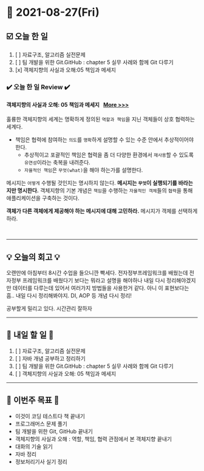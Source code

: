 # 📆 2021-08-27(Fri)
## ☑️ 오늘 한 일 
1. [ ] 자료구조, 알고리즘 실전문제
2. [ ] 팀 개발을 위한 Git.GitHub : chapter 5 실무 사례와 함께 Git 다루기
3. [x] 객체지향의 사실과 오해:05 책임과 메세지 

### ✔️ 오늘 한 일 Review ✔️

#### 객체지향의 사실과 오해: 05 책임과 메세지  &nbsp; [More >>>](https://github.com/Kyuwon53/library_books_record/blob/main/The_Essence_of_Object-Orientation/Chapter05-Responsibilities_Messages.md)
훌륭한 객체지향의 세계는 명확하게 정의된 `역할과 책임`을 지닌 객체들이 상호 협력하는 세계다. 
- 책임은 협력에 참여하는 `의도`를 `명확`하게 설명할 수 있는 수준 안에서 추상적이어야 한다.
    - 추상적이고 포괄적인 책임은 협력을 좀 더 다양한 환경에서 `재사용`할 수 있도록 `유연성`이라는 축복을 내려준다.
    - `자율적인 책임`은 `무엇(what)`을 해야 하는가를 설명한다. 
 
메시지는 `어떻게` 수행될 것인지는 명시하지 않는다. **메시지는 `무엇`이 실행되기를 바라는지만 명시한다.**
객체지향의 기본 개념은 `책임`을 수행하는 `자율적인 객체`들의 `협력`을 통해 애플리케이션을 구축하는 것이다.

**객체가 다른 객체에게 제공해야 하는 메시지에 대해 고민하라.** 메시지가 객체를 선택하게 하라.

<br>


***
## 💡 오늘의 회고 💡

오랜만에 아침부터 8시간 수업을 들으니깐 빡세다. 전자정부프레임워크를 배웠는데 전자정부 프레임워크를 배웠다기 보다는 뭐라고 설명을 해야하나 내일 다시 정리해야겠지만
데이터를 다루는데 있어서 여러가지 방법들을 사용한거 같다. 아니 이 표현보다는 흠.. 내일 다시 정리해봐야지. DI, AOP 등 개념 다시 정리! 

공부할게 밀리고 있다. 시간관리 잘하자 



***

## 🎯 내일 할 일 🎯
1. [ ] 자료구조, 알고리즘 실전문제 
2. [ ] 자바 개념 공부하고 정리하기  
3. [ ] 팀 개발을 위한 Git.GitHub : chapter 5 실무 사례와 함께 Git 다루기 
4. [ ] 객체지향의 사실과 오해: 05 책임과 메세지 
***
## 🏁 이번주 목표 🏁
- 이것이 코딩 테스트다 책 끝내기
- 프로그래머스 문제 풀기 
- 팀 개발을 위한 Git, GitHub 끝내기
- 객체지향의 사실과 오해 : 역할, 책임, 협력 관점에서 본 객체지향 끝내기
- 대화의 기술 읽기
- 자바 정리 
- 정보처리기사 실기 정리 

